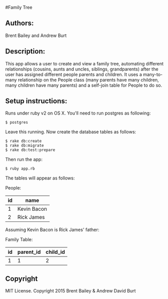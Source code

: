 #Family Tree
<h2>Authors:</h2>
Brent Bailey and Andrew Burt

<h2>Description:</h2>
This app allows a user to create and view a family tree, automating different relationships (cousins, aunts and uncles, siblings, grandparents) after the user has assigned different people parents and children. It uses a many-to-many relationship on the People class (many parents have many children, many children have many parents) and a self-join table for People to do so.

<h2>Setup instructions:</h2>
  Runs under ruby v2 on OS X. You'll need to run postgres as following:

    $ postgres

  Leave this running. Now create the database tables as follows:

    $ rake db:create
    $ rake db:migrate
    $ rake db:test:prepare

  Then run the app:

    $ ruby app.rb

The tables will appear as follows:

People:

id  | name
------------- | -------------
1  | Kevin Bacon
2  | Rick James

Assuming Kevin Bacon is Rick James' father:


Family Table:

id  | parent_id | child_id
--- | ------- | -----------
1  | 1 | 2


<h2>Copyright</h2>
 MIT License. Copyright 2015 Brent Bailey & Andrew David Burt
